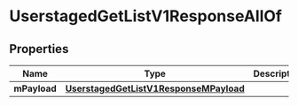 

# UserstagedGetListV1ResponseAllOf


## Properties

| Name | Type | Description | Notes |
|------------ | ------------- | ------------- | -------------|
|**mPayload** | [**UserstagedGetListV1ResponseMPayload**](UserstagedGetListV1ResponseMPayload.md) |  |  |



